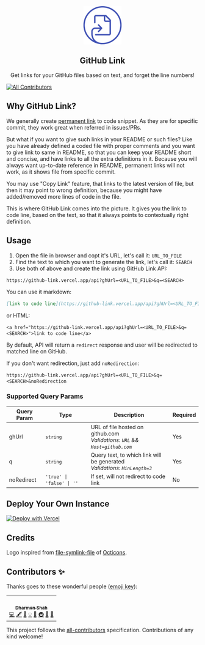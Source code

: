 <p align="center">
 <img width="100px" src="./github-link.svg" align="center" alt="GitHub Link" />
 <h2 align="center">GitHub Link</h2>
 <p align="center">Get links for your GitHub files based on text, and forget the line numbers!</p>
</p>

<!-- ALL-CONTRIBUTORS-BADGE:START - Do not remove or modify this section -->
[![All Contributors](https://img.shields.io/badge/all_contributors-1-orange.svg?style=flat-square)](#contributors-)
<!-- ALL-CONTRIBUTORS-BADGE:END -->
## Why GitHub Link?

We generally create [permanent link](https://docs.github.com/en/github/managing-your-work-on-github/creating-a-permanent-link-to-a-code-snippet) to code snippet. As they are for specific commit, they work great when referred in issues/PRs.

But what if you want to give such links in your README or such files? Like you have already defined a coded file with proper comments and you want to give link to same in README, so that you can keep your README short and concise, and have links to all the extra definitions in it. Because you will always want up-to-date reference in README, permanent links will not work, as it shows file from specific commit.

You may use "Copy Link" feature, that links to the latest version of file, but then it may point to wrong definition, because you might have added/removed more lines of code in the file.

This is where GitHub Link comes into the picture. It gives you the link to code line, based on the text, so that it always points to contextually right definition.

## Usage

1. Open the file in browser and copt it's URL, let's call it: `URL_TO_FILE`
2. Find the text to which you want to generate the link, let's call it: `SEARCH`
3. Use both of above and create the link using GitHub Link API:

```
https://github-link.vercel.app/api?ghUrl=<URL_TO_FILE>&q=<SEARCH>
```

You can use it markdown:

```markdown
[link to code line](https://github-link.vercel.app/api?ghUrl=<URL_TO_FILE>&q=<SEARCH>)
```

or HTML:

```
<a href="https://github-link.vercel.app/api?ghUrl=<URL_TO_FILE>&q=<SEARCH>">link to code line</a>
```

By default, API will return a `redirect` response and user will be redirected to matched line on GitHub.

If you don't want redirection, just add `noRedirection`:

```
https://github-link.vercel.app/api?ghUrl=<URL_TO_FILE>&q=<SEARCH>&noRedirection
```

### Supported Query Params

| Query Param | Type                      | Description                                                                   | Required |
| ----------- | ------------------------- | ----------------------------------------------------------------------------- | -------- |
| ghUrl       | `string`                  | URL of file hosted on github.com<br>*Validations: `URL` && `Host=github.com`* | Yes      |
| q           | `string`                  | Query text, to which link will be generated<br>*Validations: `MinLength=3`*   | Yes      |
| noRedirect  | `'true' \| 'false' \| ''` | If set, will not redirect to code link                                        | No       |

## Deploy Your Own Instance

[![Deploy with Vercel](https://vercel.com/button)](https://vercel.com/new/git/external?repository-url=https%3A%2F%2Fgithub.com%2Fshhdharmen%2Fgithub-link)

## Credits

Logo inspired from [file-symlink-file](https://octicons-primer.vercel.app/octicons/file-symlink-file-24) of [Octicons](https://primer.style/octicons/).

## Contributors ✨

Thanks goes to these wonderful people ([emoji key](https://allcontributors.org/docs/en/emoji-key)):

<!-- ALL-CONTRIBUTORS-LIST:START - Do not remove or modify this section -->
<!-- prettier-ignore-start -->
<!-- markdownlint-disable -->
<table>
  <tr>
    <td align="center"><a href="https://github.com/shhdharmen"><img src="https://avatars.githubusercontent.com/u/6831283?v=4?s=100" width="100px;" alt=""/><br /><sub><b>Dharmen Shah</b></sub></a><br /><a href="https://github.com/shhdharmen/github-link/commits?author=shhdharmen" title="Code">💻</a> <a href="#content-shhdharmen" title="Content">🖋</a> <a href="https://github.com/shhdharmen/github-link/commits?author=shhdharmen" title="Documentation">📖</a> <a href="#example-shhdharmen" title="Examples">💡</a> <a href="#ideas-shhdharmen" title="Ideas, Planning, & Feedback">🤔</a> <a href="#infra-shhdharmen" title="Infrastructure (Hosting, Build-Tools, etc)">🚇</a> <a href="#maintenance-shhdharmen" title="Maintenance">🚧</a> <a href="#research-shhdharmen" title="Research">🔬</a></td>
  </tr>
</table>

<!-- markdownlint-restore -->
<!-- prettier-ignore-end -->

<!-- ALL-CONTRIBUTORS-LIST:END -->

This project follows the [all-contributors](https://github.com/all-contributors/all-contributors) specification. Contributions of any kind welcome!